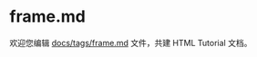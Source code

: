 frame.md
===

欢迎您编辑 <a target="__blank" href="https://github.com/jaywcjlove/html-tutorial/blob/main/docs/tags/frame.md">docs/tags/frame.md</a> 文件，共建 HTML Tutorial 文档。